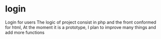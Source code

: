 # login
Login for users
The logic of project consist in php and the front conformed for html, At the moment it is a prototype, I plan to improve many things and add more functions
